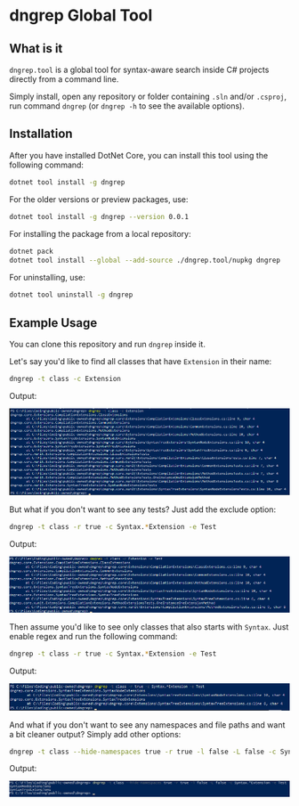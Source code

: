 # dngrep Global Tool

## What is it

`dngrep.tool` is a global tool for syntax-aware search inside C# projects directly from a command line.

Simply install, open any repository or folder containing `.sln` and/or `.csproj`, run command `dngrep` (or `dngrep -h` to see the available options).

## Installation

After you have installed DotNet Core, you can install this tool using the following command:

```sh
dotnet tool install -g dngrep
```

For the older versions or preview packages, use:

```sh
dotnet tool install -g dngrep --version 0.0.1
```

For installing the package from a local repository:

```sh
dotnet pack
dotnet tool install --global --add-source ./dngrep.tool/nupkg dngrep
```

For uninstalling, use:

```sh
dotnet tool uninstall -g dngrep
```

## Example Usage

You can clone this repository and run `dngrep` inside it.

Let's say you'd like to find all classes that have `Extension` in their name:

```sh
dngrep -t class -c Extension
```

Output:

![output - class example 1](./resources/readme/class-example-1.png)

But what if you don't want to see any tests? Just add the exclude option:

```sh
dngrep -t class -r true -c Syntax.*Extension -e Test
```

Output:

![output - class example 2](./resources/readme/class-example-2.png)

Then assume you'd like to see only classes that also starts with `Syntax`. Just enable regex and run the following command:

```sh
dngrep -t class -r true -c Syntax.*Extension -e Test
```

Output:

![output - class example 3](./resources/readme/class-example-3.png)

And what if you don't want to see any namespaces and file paths and want a bit cleaner output? Simply add other options:

```sh
dngrep -t class --hide-namespaces true -r true -l false -L false -c Syntax.*Extension -e Test
```

Output:

![output - class example 4](./resources/readme/class-example-4.jpg)
